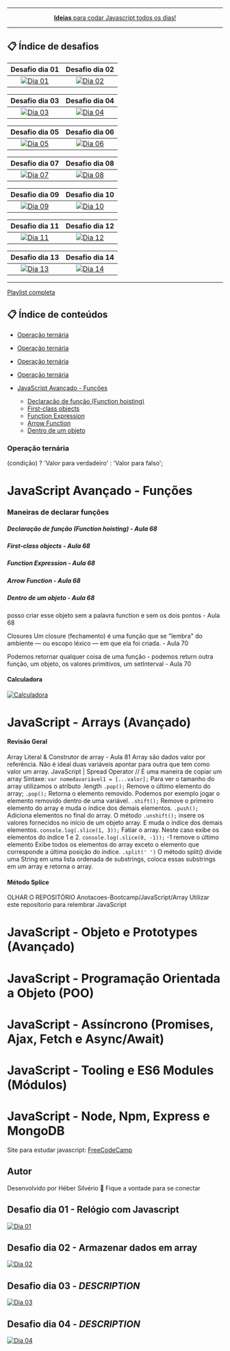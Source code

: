 <div align="center">
	<hr />
    <p>
        <a href="https://github.com/HeberSilverio"><strong>Ideias</strong> para codar Javascript todos os dias!</a>
    </p>
    <hr />
</div>

## 📋 Índice de desafios


| Desafio dia 01 | Desafio dia 02 |
| :---: | :---: |
| [![Dia 01](https://raw.githubusercontent.com/HeberSilverio/Projeto-JavaScript/main/Desafios-diarios/Dia-01/img/myclock2.gif)](https://github.com/HeberSilverio/Projeto-JavaScript/tree/main/Desafios-diarios/Dia-01) | [![Dia 02](https://raw.githubusercontent.com/HeberSilverio/Projeto-JavaScript/main/Desafios-diarios/Dia-02/img/formulario.gif)](https://github.com/HeberSilverio/Projeto-JavaScript/tree/main/Desafios-diarios/Dia-02) |

| Desafio dia 03 | Desafio dia 04 |
| :---: | :---: |
| [![Dia 03](https://raw.githubusercontent.com/HeberSilverio/Projeto-JavaScript/main/Desafios-diarios/Dia-03/TabelaIMC/assets/img/gifTabelaImc.gif)](https://github.com/HeberSilverio/Projeto-JavaScript/tree/main/Desafios-diarios/Dia-03/TabelaIMC) | [![Dia 04](https://raw.githubusercontent.com/HeberSilverio/Projeto-JavaScript/main/Desafios-diarios/Dia-04/img/virtudesNecessarias.gif)](https://github.com/HeberSilverio/Projeto-JavaScript/tree/main/Desafios-diarios/Dia-04) |

| Desafio dia 05 | Desafio dia 06 |
| :---: | :---: |
| [![Dia 05](https://raw.githubusercontent.com/HeberSilverio/Projeto-JavaScript/main/Desafios-diarios/Dia-05/calculadora/assets/img/GifCalculadora.gif)](https://github.com/HeberSilverio/Projeto-JavaScript/tree/main/Desafios-diarios/Dia-05) | [![Dia 06](https://raw.githubusercontent.com/HeberSilverio/Projeto-JavaScript/main/Desafios-diarios/Dia-06/Problema9-tabuada/assets/img/geradorTabuada.gif)](https://github.com/HeberSilverio/Projeto-JavaScript/tree/main/Desafios-diarios/Dia-06) |

| Desafio dia 07 | Desafio dia 08 |
| :---: | :---: |
| [![Dia 07](https://raw.githubusercontent.com/HeberSilverio/Projeto-JavaScript/main/Desafios-diarios/Dia-07/img/radomColor.gif)](https://github.com/HeberSilverio/Projeto-JavaScript/tree/main/Desafios-diarios/Dia-07) | [![Dia 08](https://raw.githubusercontent.com/HeberSilverio/Projeto-JavaScript/main/Desafios-diarios/Dia-08/assets/shuffle2.gif)](https://github.com/HeberSilverio/Projeto-JavaScript/tree/main/Desafios-diarios/Dia-08) |

| Desafio dia 09 | Desafio dia 10 |
| :---: | :---: |
| [![Dia 09](https://raw.githubusercontent.com/HeberSilverio/Projeto-JavaScript/main/Desafios-diarios/Dia-09/img/text.gif)](https://github.com/HeberSilverio/Projeto-JavaScript/tree/main/Desafios-diarios/Dia-09) | [![Dia 10](https://raw.githubusercontent.com/HeberSilverio/Projeto-JavaScript/main/Desafios-diarios/Dia-10/img/password.gif)](https://github.com/HeberSilverio/Projeto-JavaScript/tree/main/Desafios-diarios/Dia-10) |

| Desafio dia 11 | Desafio dia 12 |
| :---: | :---: |
| [![Dia 11](https://raw.githubusercontent.com/HeberSilverio/Projeto-JavaScript/main/Desafios-diarios/Dia-11/img/digitalClockBlack.gif)](https://github.com/HeberSilverio/Projeto-JavaScript/tree/main/Desafios-diarios/Dia-11) | [![Dia 12](https://raw.githubusercontent.com/HeberSilverio/Projeto-JavaScript/main/Desafios-diarios/Dia-12/img/botaoNot.gif)](https://github.com/HeberSilverio/Projeto-JavaScript/tree/main/Desafios-diarios/Dia-12) |

| Desafio dia 13 | Desafio dia 14 |
| :---: | :---: |
| [![Dia 13](https://raw.githubusercontent.com/HeberSilverio/Projeto-JavaScript/main/Desafios-diarios/Dia-13/img/jogoDaVelha.gif)](https://github.com/HeberSilverio/Projeto-JavaScript/tree/main/Desafios-diarios/Dia-13) | [![Dia 14](https://raw.githubusercontent.com/HeberSilverio/Projeto-JavaScript/main/Desafios-diarios/Dia-12/img/botaoNot.gif)](https://github.com/HeberSilverio/Projeto-JavaScript/tree/main/Desafios-diarios/Dia-12) |

 <hr />

 [Playlist completa](https://www.youtube.com/watch?v=5m5lY8-5Eq0&list=PLR5-OPMtjCw0ZmE1gbSRrLFhZpvTZ7xf8)

## 📋 Índice de conteúdos

- [Operação ternária](#operação-ternária) 
- [Operação ternária](#operação-ternária) 
- [Operação ternária](#operação-ternária) 
- [Operação ternária](#operação-ternária) 

- [JavaScript Avançado - Funções ](#javaScript-avançado-Funções)
    - [Declaração de função (Function hoisting)](#declaração-de-função)
    - [First-class objects](#first-class-objects)
    - [Function Expression](#first-class-objects)
    - [Arrow Function](#first-class-objects)
    - [Dentro de um objeto](#first-class-objects)

### Operação ternária
(condição) ? 'Valor para verdadeiro' : 'Valor para falso';

# JavaScript Avançado - Funções 

### Maneiras de declarar funções
##### Declaração de função (Function hoisting) - Aula 68
##### First-class objects - Aula 68
##### Function Expression - Aula 68
##### Arrow Function - Aula 68
##### Dentro de um objeto - Aula 68
posso criar esse objeto sem a palavra function e sem os dois pontos - Aula 68

Closures
Um closure (fechamento) é uma função que se "lembra" do ambiente — ou escopo léxico — em que ela foi criada.  - Aula 70

Podemos retornar qualquer coisa de uma função - podemos return outra função, um objeto, os valores primitivos, um setInterval   - Aula 70

#### Calculadora
<a target="_blank" rel="noopener noreferrer" href="https://github.com/HeberSilverio/Projeto-JavaScript/blob/main/exercicios/calculadora/assets/img/GifCalculadora.gif">
    <img src="https://github.com/HeberSilverio/Projeto-JavaScript/blob/main/exercicios/calculadora/assets/img/GifCalculadora.gif" alt="Calculadora" style="max-width: 60%;">
</a> </br>

# JavaScript - Arrays (Avançado)

#### Revisão Geral
 Array Literal & Construtor de array - Aula 81
 Array são dados valor por referência. Não é ideal duas variáveis apontar para outra que tem como valor um array.
 JavaScript | Spread Operator // É uma maneira de copiar um array
Sintaxe:
`var nomedavariável1 = [...valor];`
  Para ver o tamanho do array utilizamos o atributo .length
 `.pop();` Remove o último elemento do array;
 `.pop();` Retorna o elemento removido. Podemos por exemplo jogar o elemento removido dentro de uma variável.
 `.shift();` Remove o primeiro elemento do array e muda o índice dos demais elementos.
 `.push();` Adiciona elementos no final do array.
 O método `.unshift();` insere os valores fornecidos no início de um objeto array. E muda o índice dos demais elementos.
 `console.log(.slice(1, 3));` Fatiar o array. Neste caso exibe os elementos do índice 1 e 2.
 `console.log(.slice(0, -1));` -1 remove o último elemento Exibe todos os elementos do array exceto o elemento que corresponde a última posição do índice.
 `.split(' ')` O método split() divide uma String em uma lista ordenada de substrings, coloca essas substrings em um array e retorna o array.
#### Método Splice

OLHAR O REPOSITÓRIO Anotacoes-Bootcamp/JavaScript/Array
Utilizar este repositorio para relembrar JavaScript

# JavaScript - Objeto e Prototypes (Avançado)
# JavaScript - Programação Orientada a Objeto (POO)
# JavaScript - Assíncrono (Promises, Ajax, Fetch e Async/Await)
# JavaScript - Tooling e ES6 Modules (Módulos)
# JavaScript - Node, Npm, Express e MongoDB


Site para estudar javascript: [FreeCodeCamp](https://www.freecodecamp.org/)



## Autor
Desenvolvido por Héber Silvério 👋 Fique a vontade para se conectar



## Desafio dia 01 - Relógio com Javascript
<a target="_blank" rel="noopener noreferrer" href="https://github.com/HeberSilverio/Projeto-JavaScript/tree/main/Dia%2001">
    <img src="https://raw.githubusercontent.com/HeberSilverio/Projeto-JavaScript/main/Dia%2001/img/myclock2.gif" alt="Dia 01" style="max-width: 100%;">
</a> </br>

## Desafio dia 02 - Armazenar dados em array
<a target="_blank" rel="noopener noreferrer" href="https://github.com/HeberSilverio/Projeto-JavaScript/tree/main/Dia%2002">
    <img src="https://raw.githubusercontent.com/HeberSilverio/Projeto-JavaScript/main/Dia%2002/img/formulario.gif" alt="Dia 02" style="max-width: 100%;">
</a> </br>

## Desafio dia 03 - $DESCRIPTION$
<a target="_blank" rel="noopener noreferrer" href="https://github.com/HeberSilverio/Projeto-JavaScript/tree/main/Dia%2003">
    <img src="$IMAGE_URL$" alt="Dia 03" style="max-width: 100%;">
</a> </br>

## Desafio dia 04 - $DESCRIPTION$
<a target="_blank" rel="noopener noreferrer" href="https://github.com/HeberSilverio/Projeto-JavaScript/tree/main/Dia%2004">
    <img src="$IMAGE_URL$" alt="Dia 04" style="max-width: 100%;">

